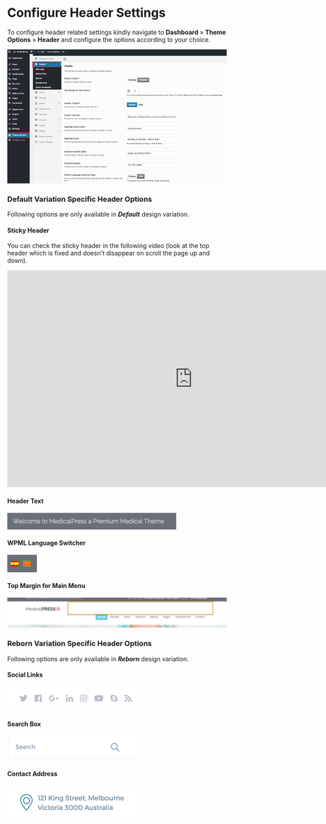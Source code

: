 # Configure Header Settings

To configure header related settings kindly navigate to **Dashboard** &raquo; **Theme Options** &raquo; **Header** and configure the options according to your choice.

![Header Settings](images/header/header-settings.png)

### Default Variation Specific Header Options 

Following options are only available in **<em>Default</em>** design variation.

#### Sticky Header
You can check the sticky header in the following video (look at the top header which is fixed and doesn't disappear on scroll the page up and down).
<iframe src="https://player.vimeo.com/video/230425776?autoplay=1&loop=1&title=0&byline=0" width="850" height="497" frameborder="0" webkitallowfullscreen mozallowfullscreen allowfullscreen></iframe>

#### Header Text
![Header Text](images/header/header-text.png)

#### WPML Language Switcher
![WPML Flags](images/header/wpml-flags.png)

#### Top Margin for Main Menu
![Margin for the main Menu](images/header/margin-for-the-main-menu.png)

### Reborn Variation Specific Header Options 

Following options are only available in **<em>Reborn</em>** design variation.

#### Social Links
![Social Icons](images/header/social-links.png)

#### Search Box
![Search Box](images/header/search-box.png)

#### Contact Address
![Address](images/header/address.png)